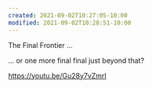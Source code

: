 ```yaml
---
created: 2021-09-02T10:27:05-10:00
modified: 2021-09-02T10:28:51-10:00
---
```


The Final Frontier ... 

... or one more final final just beyond that?

https://youtu.be/Gu28y7vZmrI
